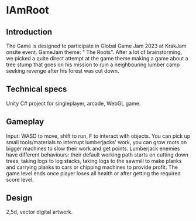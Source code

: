# IAmRoot
 
## Introduction
The Game is designed to participate in Global Game Jam 2023 at KrakJam onsite event. GameJam theme: " The Roots". 
After a lot of brainstorming, we picked a quite direct attempt at the game theme making a game about a tree stump that goes on his mission to ruin a neighbouring lumber camp seeking revenge after his forest was cut down.

## Technical specs
Unity C# project for singleplayer, arcade, WebGL game.

## Gameplay
Input: WASD to move, shift to run, F to interact with objects.
You can pick up small tools/materials to interrupt lumberjacks' work, you can grow roots on bigger machines to slow their work and get points.
Lumberjack enemies have different behaviours: their default working path starts on cutting down trees, taking logs to log stacks, taking logs to the sawmill to make planks and carrying planks to cars or chipping machines to provide profit.
The game level ends once player loses all health or after getting the required score level.

## Design
2,5d, vector digital artwork.
